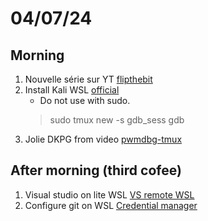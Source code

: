 # 04/07/24
## Morning
1. Nouvelle série sur YT 		[flipthebit](https://www.youtube.com/watch?v=hH0Pss7PGVE)
2. Install Kali WSL				[official](https://www.kali.org/docs/wsl/wsl-preparations/#wsl-helper-script)
	- Do not use with sudo.
	> sudo tmux new -s gdb_sess
	> gdb
3. Jolie DKPG from video		[pwmdbg-tmux](https://medium.com/@Kuber19/enhancing-your-re-experience-with-pwndbg-tmux-459d271105f2)

## After morning (third cofee)
1. Visual studio on lite WSL	[VS remote WSL](https://code.visualstudio.com/docs/remote/wsl)
2. Configure git on WSL			[Credential manager](https://dev.to/stephanlamoureux/configuring-git-in-wsl-5e3m)
